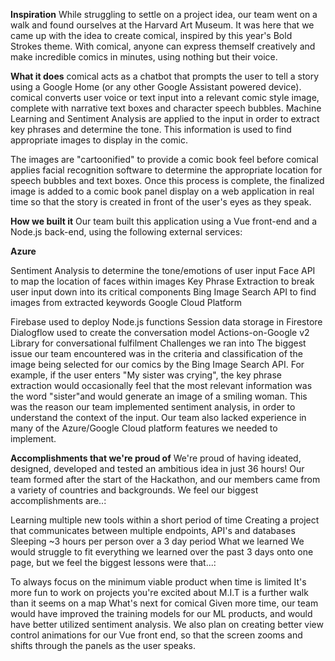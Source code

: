 **Inspiration**
While struggling to settle on a project idea, our team went on a walk and found ourselves at the Harvard Art Museum. It was here that we came up with the idea to create comical, inspired by this year's Bold Strokes theme. With comical, anyone can express themself creatively and make incredible comics in minutes, using nothing but their voice.

**What it does**
comical acts as a chatbot that prompts the user to tell a story using a Google Home (or any other Google Assistant powered device). comical converts user voice or text input into a relevant comic style image, complete with narrative text boxes and character speech bubbles. Machine Learning and Sentiment Analysis are applied to the input in order to extract key phrases and determine the tone. This information is used to find appropriate images to display in the comic.

The images are "cartoonified" to provide a comic book feel before comical applies facial recognition software to determine the appropriate location for speech bubbles and text boxes. Once this process is complete, the finalized image is added to a comic book panel display on a web application in real time so that the story is created in front of the user's eyes as they speak.

**How we built it**
Our team built this application using a Vue front-end and a Node.js back-end, using the following external services:

**Azure**

Sentiment Analysis to determine the tone/emotions of user input
Face API to map the location of faces within images
Key Phrase Extraction to break user input down into its critical components
Bing Image Search API to find images from extracted keywords
Google Cloud Platform

Firebase used to deploy Node.js functions
Session data storage in Firestore
Dialogflow used to create the conversation model
Actions-on-Google v2 Library for conversational fulfilment
Challenges we ran into
The biggest issue our team encountered was in the criteria and classification of the image being selected for our comics by the Bing Image Search API. For example, if the user enters "My sister was crying", the key phrase extraction would occasionally feel that the most relevant information was the word "sister"and would generate an image of a smiling woman. This was the reason our team implemented sentiment analysis, in order to understand the context of the input. Our team also lacked experience in many of the Azure/Google Cloud platform features we needed to implement.

**Accomplishments that we're proud of**
We're proud of having ideated, designed, developed and tested an ambitious idea in just 36 hours! Our team formed after the start of the Hackathon, and our members came from a variety of countries and backgrounds. We feel our biggest accomplishments are..:

Learning multiple new tools within a short period of time
Creating a project that communicates between multiple endpoints, API's and databases
Sleeping ~3 hours per person over a 3 day period
What we learned
We would struggle to fit everything we learned over the past 3 days onto one page, but we feel the biggest lessons were that...:

To always focus on the minimum viable product when time is limited
It's more fun to work on projects you're excited about
M.I.T is a further walk than it seems on a map
What's next for comical
Given more time, our team would have improved the training models for our ML products, and would have better utilized sentiment analysis. We also plan on creating better view control animations for our Vue front end, so that the screen zooms and shifts through the panels as the user speaks.